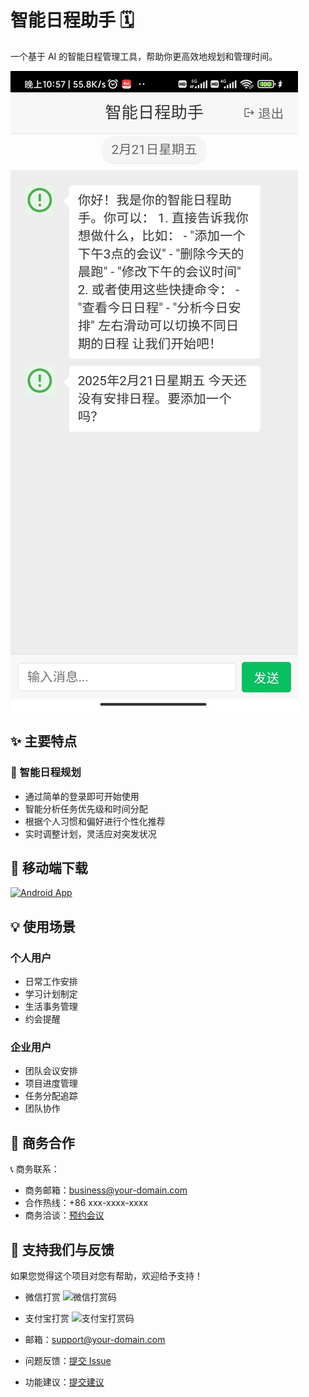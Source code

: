 # 智能日程助手 🗓️

一个基于 AI 的智能日程管理工具，帮助你更高效地规划和管理时间。

![智能日程助手预览](simple.jpg)

## ✨ 主要特点

### 🤖 智能日程规划
- 通过简单的登录即可开始使用
- 智能分析任务优先级和时间分配
- 根据个人习惯和偏好进行个性化推荐
- 实时调整计划，灵活应对突发状况


## 📱 移动端下载

[![Android App](https://img.shields.io/badge/Android-Download-green.svg)](https://your-domain.com/download)

## 💡 使用场景

### 个人用户
- 日常工作安排
- 学习计划制定
- 生活事务管理
- 约会提醒

### 企业用户
- 团队会议安排
- 项目进度管理
- 任务分配追踪
- 团队协作

## 💼 商务合作

📞 商务联系：
- 商务邮箱：business@your-domain.com
- 合作热线：+86 xxx-xxxx-xxxx
- 商务洽谈：[预约会议](https://your-domain.com/meeting)

## 🎁 支持我们与反馈

如果您觉得这个项目对您有帮助，欢迎给予支持！

- 微信打赏
  <img src="path/to/wechat-qr.png" width="200" alt="微信打赏码">
- 支付宝打赏
  <img src="path/to/alipay-qr.png" width="200" alt="支付宝打赏码">

- 邮箱：support@your-domain.com
- 问题反馈：[提交 Issue](https://github.com/your-repo/issues)
- 功能建议：[提交建议](https://github.com/your-repo/discussions)
